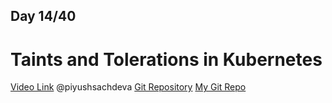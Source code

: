 ## Day 14/40
# Taints and Tolerations in Kubernetes
[Video Link](https://www.youtube.com/watch?v=nwoS2tK2s6Q)
@piyushsachdeva 
[Git Repository](https://github.com/piyushsachdeva/CKA-2024/)
[My Git Repo](https://github.com/sina14/40daysofkubernetes)
